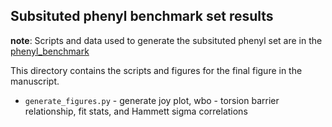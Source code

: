 ## Subsituted phenyl benchmark set results

__note__: Scripts and data used to generate the subsituted phenyl set are in the [phenyl_benchmark](https://github.com/choderalab/fragmenter_data/tree/master/phenyl_benchmark)

This directory contains the scripts and figures for the final figure in the manuscript.

* `generate_figures.py` - generate joy plot, wbo - torsion barrier relationship, fit stats, and Hammett sigma correlations